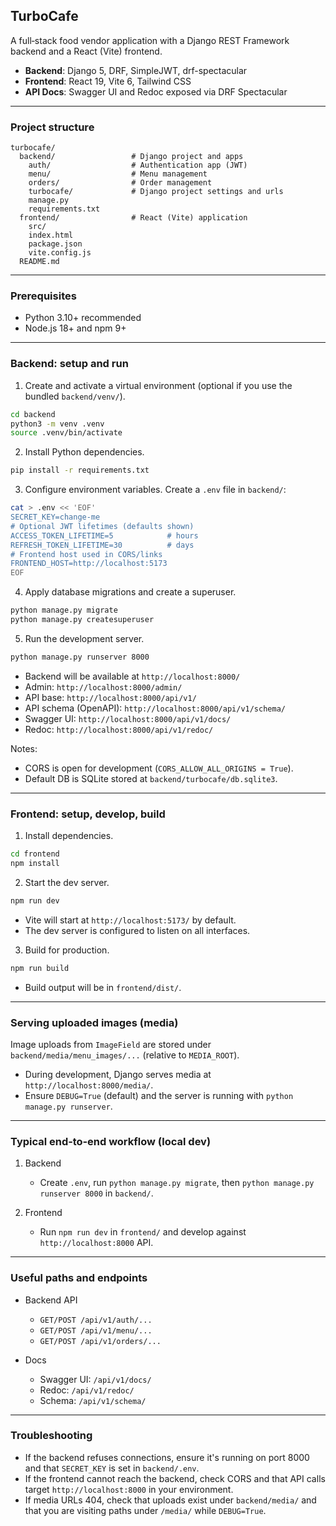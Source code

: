 ## TurboCafe

A full‑stack food vendor application with a Django REST Framework backend and a React (Vite) frontend.

- **Backend**: Django 5, DRF, SimpleJWT, drf-spectacular
- **Frontend**: React 19, Vite 6, Tailwind CSS
- **API Docs**: Swagger UI and Redoc exposed via DRF Spectacular

---

### Project structure

```
turbocafe/
  backend/                 # Django project and apps
    auth/                  # Authentication app (JWT)
    menu/                  # Menu management
    orders/                # Order management
    turbocafe/             # Django project settings and urls
    manage.py
    requirements.txt
  frontend/                # React (Vite) application
    src/
    index.html
    package.json
    vite.config.js
  README.md
```

---

### Prerequisites

- Python 3.10+ recommended
- Node.js 18+ and npm 9+

---

### Backend: setup and run

1) Create and activate a virtual environment (optional if you use the bundled `backend/venv/`).

```bash
cd backend
python3 -m venv .venv
source .venv/bin/activate
```

2) Install Python dependencies.

```bash
pip install -r requirements.txt
```

3) Configure environment variables. Create a `.env` file in `backend/`:

```bash
cat > .env << 'EOF'
SECRET_KEY=change-me
# Optional JWT lifetimes (defaults shown)
ACCESS_TOKEN_LIFETIME=5            # hours
REFRESH_TOKEN_LIFETIME=30          # days
# Frontend host used in CORS/links
FRONTEND_HOST=http://localhost:5173
EOF
```

4) Apply database migrations and create a superuser.

```bash
python manage.py migrate
python manage.py createsuperuser
```

5) Run the development server.

```bash
python manage.py runserver 8000
```

- Backend will be available at `http://localhost:8000/`
- Admin: `http://localhost:8000/admin/`
- API base: `http://localhost:8000/api/v1/`
- API schema (OpenAPI): `http://localhost:8000/api/v1/schema/`
- Swagger UI: `http://localhost:8000/api/v1/docs/`
- Redoc: `http://localhost:8000/api/v1/redoc/`

Notes:
- CORS is open for development (`CORS_ALLOW_ALL_ORIGINS = True`).
- Default DB is SQLite stored at `backend/turbocafe/db.sqlite3`.

---

### Frontend: setup, develop, build

1) Install dependencies.

```bash
cd frontend
npm install
```

2) Start the dev server.

```bash
npm run dev
```

- Vite will start at `http://localhost:5173/` by default.
- The dev server is configured to listen on all interfaces.

3) Build for production.

```bash
npm run build
```

- Build output will be in `frontend/dist/`.

---

### Serving uploaded images (media)

Image uploads from `ImageField` are stored under `backend/media/menu_images/...` (relative to `MEDIA_ROOT`).

- During development, Django serves media at `http://localhost:8000/media/`.
- Ensure `DEBUG=True` (default) and the server is running with `python manage.py runserver`.

---

### Typical end‑to‑end workflow (local dev)

1) Backend
   - Create `.env`, run `python manage.py migrate`, then `python manage.py runserver 8000` in `backend/`.

2) Frontend
   - Run `npm run dev` in `frontend/` and develop against `http://localhost:8000` API.

---

### Useful paths and endpoints

- Backend API
  - `GET/POST /api/v1/auth/...`
  - `GET/POST /api/v1/menu/...`
  - `GET/POST /api/v1/orders/...`

- Docs
  - Swagger UI: `/api/v1/docs/`
  - Redoc: `/api/v1/redoc/`
  - Schema: `/api/v1/schema/`

---

### Troubleshooting

- If the backend refuses connections, ensure it's running on port 8000 and that `SECRET_KEY` is set in `backend/.env`.
- If the frontend cannot reach the backend, check CORS and that API calls target `http://localhost:8000` in your environment.
- If media URLs 404, check that uploads exist under `backend/media/` and that you are visiting paths under `/media/` while `DEBUG=True`.

